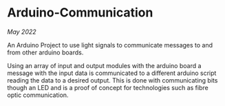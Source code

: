 # Arduino-Communication

*May 2022*

An Arduino Project to use light signals to communicate messages to and from other arduino boards.

Using an array of input and output modules with the arduino board a message with the input data is communicated to a different arduino script reading the data to a desired output. This is done with communicating bits though an LED and is a proof of concept for technologies such as fibre optic communication.